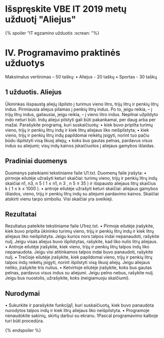 # Išspręskite VBE IT 2019 metų užduotį "Aliejus"
{% spoiler "IT egzamino užduotis :screan: "%}
# IV. Programavimo praktinės užduotys
Maksimalus vertinimas – 50 taškų:
•	Aliejus - 20 taškų
•	Sportas - 30 taškų
## 1 užduotis. Aliejus
Ūkininkas išspaustą aliejų išpilsto į turimus vieno litro, trijų litrų ir penkių litrų indus. Pirmiausia aliejus pilamas į penkių litrų indus. Po to, jeigu reikia, – į trijų litrų indus, galiausiai, jeigu reikia, – į vieno litro indus. Nepilnai užpildyto indo neturi būti. Indų aliejui pilstyti gali būti pakankamai, per daug arba per mažai.
Parašykite programą, kuri suskaičiuotų:
•	kiek buvo pripilta turimų vieno, trijų ir penkių litrų indų ir kiek litrų aliejaus liko neišpilstyta;
•	kiek vieno, trijų ir penkių litrų indų papildomai reikėtų įsigyti, norint tuo pačiu būdu išpilstyti visą likusį aliejų;
•	koks bus gautas pelnas, pardavus visus indus su aliejumi; visų indų kainos įskaičiuotos į aliejaus gamybos išlaidas.
## Pradiniai duomenys
Duomenys pateikiami tekstiniame faile U1.txt. Duomenų faile įrašyta:
•	pirmoje eilutėje užrašyti keturi skaičiai: turimų vieno, trijų ir penkių litrų indų skaičiai n1, n3, n 5 ( 1 ≤ n1, n 3 , n 5 ≤ 35 ) ir išspausto aliejaus litrų skaičius k ( 1 ≤ k ≤ 1000 ).
•	antroje eilutėje užrašyti keturi skaičiai: aliejaus gamybos išlaidos, vieno, trijų ir penkių litrų indų su aliejumi pardavimo kainos. Skaičiai atskirti vienu tarpo simboliu. Visi skaičiai yra sveikieji.
## Rezultatai
Rezultatus pateikite tekstiniame faile U1rez.txt.
•	Pirmoje eilutėje įrašykite, kiek buvo pripilta ūkininko turimų vieno, trijų ir penkių litrų indų ir kiek litrų aliejaus liko neišpilstyta. Jeigu kurios nors talpos indai nepanaudoti, rašykite nulį. Jeigu visas aliejus buvo išpilstytas, rašykite, kad liko nulis litrų aliejaus.
•	Antroje eilutėje įrašykite, kiek vieno, trijų ir penkių litrų talpos indų liko nepanaudota. Jeigu visi atitinkamos talpos indai buvo panaudoti, rašykite nulį.
•	Trečioje eilutėje įrašykite, kiek papildomai vieno, trijų ir penkių litrų talpos indų reikėtų įsigyti, norint išpilstyti visą likusį aliejų. Jeigu aliejaus neliko, įrašykite tris nulius.
•	Ketvirtoje eilutėje įrašykite, koks bus gautas pelnas, pardavus visus indus su aliejumi. Jeigu pelno nebus, rašykite nulį. Jeigu bus nuostolis, užrašykite, koks (neigiamuoju skaičiumi).
## Nurodymai
•	Sukurkite ir parašykite funkciją1, kuri suskaičiuotų, kiek buvo panaudota nurodytos talpos indų ir kiek litrų aliejaus liko neišpilstyta.
•	Programoje nenaudokite sakinių, skirtų darbui su ekranu.
1Pascal programavimo kalboje turi būti procedūra.

{% endspoiler %}
